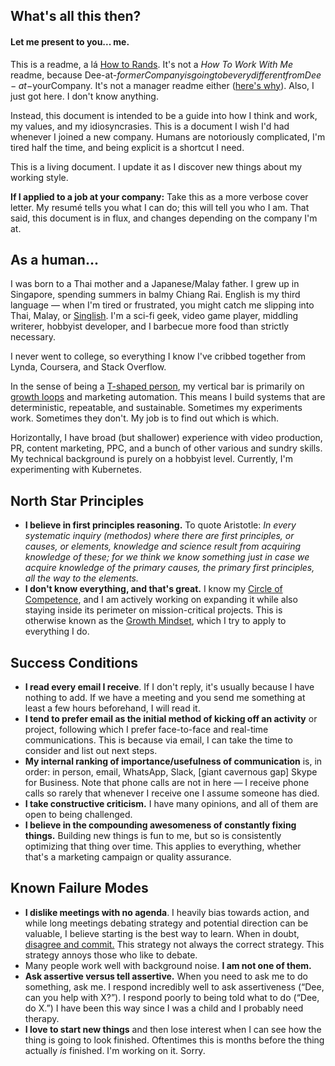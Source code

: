 ## What's all this then?
#### Let me present to you... me. 
This is a readme, a lá [How to Rands](http://randsinrepose.com/archives/how-to-rands/). It's not a _How To Work With Me_ readme, because Dee-at-$formerCompany is going to be very different from Dee-at-$yourCompany. It's not a manager readme either ([here's why](https://twitter.com/EricaJoy/status/994324414668849153)). Also, I just got here. I don't know anything. 

Instead, this document is intended to be a guide into how I think and work, my values, and my idiosyncrasies. This is a document I wish I'd had whenever I joined a new company. Humans are notoriously complicated, I'm tired half the time, and being explicit is a shortcut I need.

This is a living document. I update it as I discover new things about my working style. 

**If I applied to a job at your company:** Take this as a more verbose cover letter. My resumé tells you what I can do; this will tell you who I am. That said, this document is in flux, and changes depending on the company I'm at.

## As a human...
I was born to a Thai mother and a Japanese/Malay father. I grew up in Singapore, spending summers in balmy Chiang Rai. English is my third language — when I'm tired or frustrated, you might catch me slipping into Thai, Malay, or [Singlish](https://en.wikipedia.org/wiki/Singlish). I'm a sci-fi geek, video game player, middling writerer, hobbyist developer, and I barbecue more food than strictly necessary. 

I never went to college, so everything I know I've cribbed together from Lynda, Coursera, and Stack Overflow. 

In the sense of being a [T-shaped person](https://en.wikipedia.org/wiki/T-shaped_skills), my vertical bar is primarily on [growth loops](https://www.reforge.com/blog/growth-loops) and marketing automation. This means I build systems that are deterministic, repeatable, and sustainable. Sometimes my experiments work. Sometimes they don't. My job is to find out which is which. 

Horizontally, I have broad (but shallower) experience with video production, PR, content marketing, PPC, and a bunch of other various and sundry skills. My technical background is purely on a hobbyist level. Currently, I'm experimenting with Kubernetes. 

## North Star Principles 
* **I believe in first principles reasoning.** To quote Aristotle: _In every systematic inquiry (methodos) where there are first principles, or causes, or elements, knowledge and science result from acquiring knowledge of these; for we think we know something just in case we acquire knowledge of the primary causes, the primary first principles, all the way to the elements._
* **I don't know everything, and that's great.** I know my [Circle of Competence](https://fs.blog/2013/12/mental-model-circle-of-competence/), and I am actively working on expanding it while also staying inside its perimeter on mission-critical projects. This is otherwise known as the [Growth Mindset](https://www.brainpickings.org/2014/01/29/carol-dweck-mindset/), which I try to apply to everything I do.
 
## Success Conditions 
* **I read every email I receive**. If I don't reply, it's usually because I have nothing to add. If we have a meeting and you send me something at least a few hours beforehand, I will read it.
* **I tend to prefer email as the initial method of kicking off an activity** or project, following which I prefer face-to-face and real-time communications. This is because via email, I can take the time to consider and list out next steps.
* **My internal ranking of importance/usefulness of communication** is, in order: in person, email, WhatsApp, Slack, [giant cavernous gap] Skype for Business. Note that phone calls are not in here — I receive phone calls so rarely that whenever I receive one I assume someone has died. 
* **I take constructive criticism.** I have many opinions, and all of them are open to being challenged. 
* **I believe in the compounding awesomeness of constantly fixing things.** Building new things is fun to me, but so is consistently optimizing that thing over time. This applies to everything, whether that's a marketing campaign or quality assurance. 

## Known Failure Modes
* **I dislike meetings with no agenda**. I heavily bias towards action, and while long meetings debating strategy and potential direction can be valuable, I believe starting is the best way to learn. When in doubt, [disagree and commit.](https://en.wikipedia.org/wiki/Disagree_and_commit) This strategy not always the correct strategy. This strategy annoys those who like to debate.
* Many people work well with background noise. **I am not one of them.**
* **Ask assertive versus tell assertive.** When you need to ask me to do something, ask me. I respond incredibly well to ask assertiveness (“Dee, can you help with X?”). I respond poorly to being told what to do (“Dee, do X.”) I have been this way since I was a child and I probably need therapy. 
* **I love to start new things** and then lose interest when I can see how the thing is going to look finished. Oftentimes this is months before the thing actually _is_ finished. I'm working on it. Sorry.

